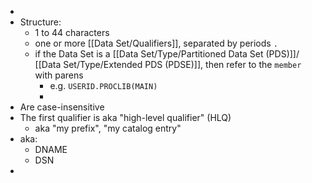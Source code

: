 -
- Structure:
	- 1 to 44 characters
	- one or more [[Data Set/Qualifiers]], separated by periods `.`
	- if the Data Set is a [[Data Set/Type/Partitioned Data Set (PDS)]]/ [[Data Set/Type/Extended PDS (PDSE)]], then refer to the `member` with parens
		- e.g. `USERID.PROCLIB(MAIN)`
		-
- Are case-insensitive
- The first qualifier is aka "high-level qualifier" (HLQ)
	- aka "my prefix", "my catalog entry"
- aka:
	- DNAME
	- DSN
-
